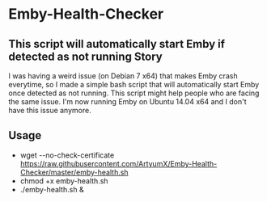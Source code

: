 # Emby-Health-Checker
This script will automatically start Emby if detected as not running
Story
--
I was having a weird issue (on Debian 7 x64) that makes Emby crash everytime, so I made a simple bash script that will automatically start Emby once detected as not running. This script might help people who are facing the same issue.
I'm now running Emby on Ubuntu 14.04 x64 and I don't have this issue anymore.

Usage
--
* wget --no-check-certificate https://raw.githubusercontent.com/ArtyumX/Emby-Health-Checker/master/emby-health.sh
* chmod +x emby-health.sh
* ./emby-health.sh &
